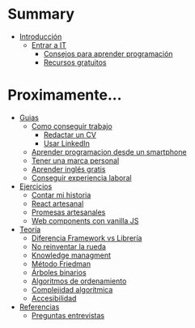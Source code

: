 # Summary

- [Introducción](README.md)
    - [Entrar a IT](./guias/entrar-a-it/README.md)
      - [Consejos para aprender programación](./guias/entrar-a-it/como-aprender-programacion.md)
      - [Recursos gratuitos](./guias/entrar-a-it/recursos-gratuitos.md)

# Proximamente...

- [Guias]()
  - [Como conseguir trabajo]()
    - [Redactar un CV]()
    - [Usar LinkedIn]()
  - [Aprender programacion desde un smartphone]()
  - [Tener una marca personal]()
  - [Aprender inglés gratis]()
  - [Conseguir experiencia laboral]()
- [Ejercicios]()
  - [Contar mi historia]()
  - [React artesanal]()
  - [Promesas artesanales]()
  - [Web components con vanilla JS]()
- [Teoría]()
  - [Diferencia Framework vs Librería]()
  - [No reinventar la rueda]()
  - [Knowledge managment]()
  - [Método Friedman]()
  - [Árboles binarios]()
  - [Algoritmos de ordenamiento]()
  - [Complejidad algorítmica]()
  - [Accesibilidad]()
- [Referencias]()
  - [Preguntas entrevistas]()
